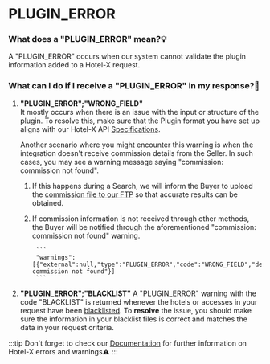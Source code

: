 ﻿---
sidebar_position: 20
---

# PLUGIN_ERROR

### What does a "PLUGIN_ERROR" mean?💡
A "PLUGIN_ERROR" occurs when our system cannot validate the plugin information added to a Hotel-X request.

### What can I do if I receive a "PLUGIN_ERROR" in my response?🔎
1. **"PLUGIN_ERROR";"WRONG_FIELD"**  
	It mostly occurs when there is an issue with the input or structure of the plugin. To resolve this, make sure that the Plugin format you have set up aligns with our Hotel-X API [Specifications](https://docs.travelgatex.com/connectiontypesbuyers/hotel-x/plugins/).   

	Another scenario where you might encounter this warning is when the integration doesn't receive commission details from the Seller. In such cases, you may see a warning message saying "commission: commission not found".
	1. If this happens during a Search, we will inform the Buyer to upload the [commission file to our FTP](https://knowledge.travelgate.com/plugin-error-options-discarded-commission-file-ftp) so that accurate results can be obtained.
	1. If commission information is not received through other methods, the Buyer will be notified through the aforementioned "commission: commission not found" warning.
			
			```
			"warnings":[{"external":null,"type":"PLUGIN_ERROR","code":"WRONG_FIELD","description":"commission: commission not found"}]
			```
1. **"PLUGIN_ERROR";"BLACKLIST"**
A "PLUGIN_ERROR" warning with the code "BLACKLIST" is returned whenever the hotels or accesses in your request have been [blacklisted](https://docs.travelgatex.com/connectiontypesbuyers/hotel-x/plugins/black-list/). To **resolve** the issue, you should make sure the information in your blacklist files is correct and matches the data in your request criteria.
 
:::tip
Don't forget to check our [Documentation](https://docs.travelgatex.com/connectiontypesbuyers/hotel-x/concepts/advancedconcepts/errorwarning/) for further information on Hotel-X errors and warnings⚠️
:::